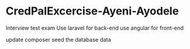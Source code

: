# CredPalExcercise-Ayeni-Ayodele
Interview test exam 
Use laravel for back-end
use angular for front-end

update composer
seed the database data
